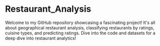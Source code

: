 # Restaurant_Analysis
Welcome to my GitHub repository showcasing  a fascinating project! It's all about geographical restaurant analysis, classifying restaurants by ratings, cuisine types, and predicting ratings. Dive into the code and datasets for a deep dive into restaurant analytics!
